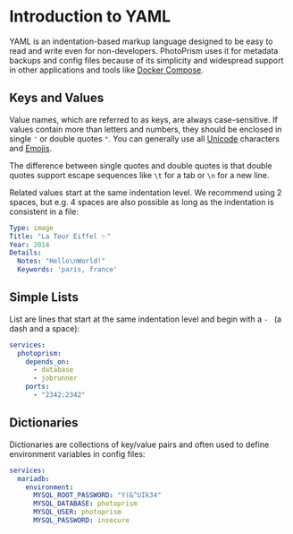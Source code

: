 # Introduction to YAML

YAML is an indentation-based markup language designed to be easy to read and write even for non-developers.
PhotoPrism uses it for metadata backups and config files because of its simplicity and widespread support 
in other applications and tools like [Docker Compose](https://dl.photoprism.app/docker/docker-compose.yml).

## Keys and Values ##

Value names, which are referred to as keys, are always case-sensitive. If values contain more than letters and numbers,
they should be enclosed in single `'` or double quotes `"`. You can generally use all [Unicode](https://home.unicode.org/)
characters and [Emojis](https://home.unicode.org/emoji/about-emoji/).

The difference between single quotes and double quotes is that double quotes support escape sequences 
like `\t` for a tab or `\n` for a new line.

Related values start at the same indentation level. We recommend using 2 spaces, but e.g. 4 spaces are also
possible as long as the indentation is consistent in a file:

```yaml
Type: image
Title: "La Tour Eiffel ✨"
Year: 2014
Details:
  Notes: "Hello\nWorld!"
  Keywords: 'paris, france'
```

## Simple Lists ##

List are lines that start at the same indentation level and begin with a `- ` (a dash and a space):

```yaml
services:
  photoprism:
    depends_on:
      - database
      - jobrunner
    ports:
      - "2342:2342"
```

## Dictionaries ##

Dictionaries are collections of key/value pairs and often used to define environment variables in config files:

```yaml
services:
  mariadb:
    environment:
      MYSQL_ROOT_PASSWORD: "Y(&^UIk34"
      MYSQL_DATABASE: photoprism
      MYSQL_USER: photoprism
      MYSQL_PASSWORD: insecure
```